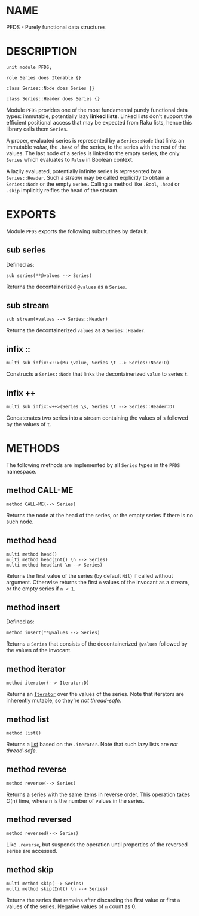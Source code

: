 NAME
====

PFDS - Purely functional data structures

DESCRIPTION
===========

    unit module PFDS;

    role Series does Iterable {}

    class Series::Node does Series {}

    class Series::Header does Series {}

Module `PFDS` provides one of the most fundamental purely functional data types: immutable, potentially lazy **linked lists**. Linked lists don't support the efficient positional access that may be expected from Raku lists, hence this library calls them `Series`.

A proper, evaluated series is represented by a `Series::Node` that links an immutable *value*, the `.head` of the series, to the series with the rest of the values. The last node of a series is linked to the empty series, the only `Series` which evaluates to `False` in Boolean context.

A lazily evaluated, potentially infinite series is represented by a `Series::Header`. Such a *stream* may be called explicitly to obtain a `Series::Node` or the empty series. Calling a method like `.Bool`, `.head` or `.skip` implicitly reifies the head of the stream.

EXPORTS
=======

Module `PFDS` exports the following subroutines by default.

sub series
----------

Defined as:

    sub series(**@values --> Series)

Returns the decontainerized `@values` as a `Series`.

sub stream
----------

    sub stream(+values --> Series::Header)

Returns the decontainerized `values` as a `Series::Header`.

infix ::
--------

    multi sub infix:<::>(Mu \value, Series \t --> Series::Node:D)

Constructs a `Series::Node` that links the decontainerized `value` to series `t`.

infix ++
--------

    multi sub infix:<++>(Series \s, Series \t --> Series::Header:D)

Concatenates two series into a stream containing the values of `s` followed by the values of `t`.

METHODS
=======

The following methods are implemented by all `Series` types in the `PFDS` namespace.

method CALL-ME
--------------

    method CALL-ME(--> Series)

Returns the node at the head of the series, or the empty series if there is no such node.

method head
-----------

    multi method head()
    multi method head(Int() \n --> Series)
    multi method head(int \n --> Series)

Returns the first value of the series (by default `Nil`) if called without argument. Otherwise returns the first `n` values of the invocant as a stream, or the empty series if `n < 1`.

method insert
-------------

Defined as:

    method insert(**@values --> Series)

Returns a `Series` that consists of the decontainerized `@values` followed by the values of the invocant.

method iterator
---------------

    method iterator(--> Iterator:D)

Returns an [`Iterator`](https://docs.raku.org/type/Iterator) over the values of the series. Note that iterators are inherently mutable, so they're *not thread-safe*.

method list
-----------

    method list()

Returns a [list](https://docs.raku.org/type/PositionalBindFailover#method_list) based on the `.iterator`. Note that such lazy lists are *not thread-safe*.

method reverse
--------------

    method reverse(--> Series)

Returns a series with the same items in reverse order. This operation takes *O*(n) time, where n is the number of values in the series.

method reversed
---------------

    method reversed(--> Series)

Like `.reverse`, but suspends the operation until properties of the reversed series are accessed.

method skip
-----------

    multi method skip(--> Series)
    multi method skip(Int() \n --> Series)

Returns the series that remains after discarding the first value or first `n` values of the series. Negative values of `n` count as 0.

